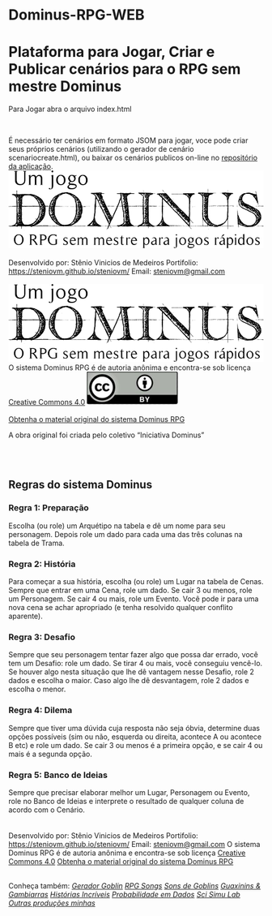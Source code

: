 # Dominus-RPG-WEB

<h1>Plataforma para Jogar, Criar e Publicar cenários para o RPG sem mestre Dominus</h1>

<p>Para Jogar abra o arquivo index.html</p>
<br>
<p>É necessário ter cenários em formato JSOM para jogar, voce pode criar seus próprios cenários (utilizando o gerador de cenário scenariocreate.html), ou baixar os cenários publicos on-line no <a href="https://drive.google.com/drive/folders/1yCx5s9EAQGN5evy2Ff7jkSUi_O8VI71A?usp=sharing">repositório da aplicação</a>.
<br>
<a href="https://arquivorpg.com.br/dominus/"><img src="./imgs/logo-dominus.png"></a>
<br><br>
<span>Desenvolvido por: Stênio Vinicios de Medeiros</span>
<span>Portifolio: <a href="https://steniovm.github.io/steniovm/" alt="Meu portifolio de projetos">https://steniovm.github.io/steniovm/</a></span>
<span>Email: <a href="mailto:steniovm@gmail.com" alt="Meu email">steniovm@gmail.com</a></span>
<br><br>
<img id="aboutd" src="./imgs/logo-dominus.png">
<br>
<span>O sistema Dominus RPG é de autoria anônima e encontra-se sob licença <a href="https://creativecommons.org/licenses/by/4.0/deed.pt-br" target="_blank">Creative Commons
4.0</a></span>
<img id="aboutcc" src="./imgs/CC-BY-180x65.jpg">
<br><br>
<span><a href="https://docs.google.com/document/d/1dpwhswNvg2cgHPJ-7bnlg43MF0mvACDjd4QmrBLjBI4/edit#heading=h.y1t6y85ts5ut" target="_blank">Obtenha o material original do sistema Dominus RPG</a></span>
<p>A obra original foi criada pelo coletivo “Iniciativa Dominus”</p>
<br><br>
<h2>Regras do sistema Dominus</h2>
<h3>Regra 1: Preparação</h3>
<article>Escolha (ou role) um Arquétipo na tabela e dê um nome para seu personagem. Depois role um dado para cada uma das três colunas na tabela de Trama.</article>
<h3>Regra 2: História</h3>
<article>Para começar a sua história, escolha (ou role) um Lugar na tabela de Cenas. Sempre que entrar em uma Cena, role um dado. Se cair 3 ou menos, role um Personagem. Se cair 4 ou mais, role um Evento. Você pode ir para uma nova cena se achar apropriado (e tenha resolvido qualquer conflito aparente).</article>
<h3>Regra 3: Desafio</h3>
<article>Sempre que seu personagem tentar fazer algo que possa dar errado, você tem um Desafio: role um dado. Se tirar 4 ou mais, você conseguiu vencê-lo. Se houver algo nesta situação que lhe dê vantagem nesse Desafio, role 2 dados e escolha o maior. Caso algo lhe dê desvantagem, role 2 dados e escolha o menor.</article>
<h3>Regra 4: Dilema</h3>
<article>Sempre que tiver uma dúvida cuja resposta não seja óbvia, determine duas opções possíveis (sim ou não, esquerda ou direita, acontece A ou acontece B etc) e role um dado. Se cair 3 ou menos é a primeira opção, e se cair 4 ou mais é a segunda opção.</article>
<h3>Regra 5: Banco de Ideias</h3>
<article>Sempre que precisar elaborar melhor um Lugar, Personagem ou Evento, role no Banco de Ideias e interprete o resultado de qualquer coluna de acordo com o Cenário.</article>
<br><br>
<span>Desenvolvido por: Stênio Vinicios de Medeiros</span>
<span>Portifolio: <a href="https://steniovm.github.io/steniovm/" alt="Meu portifolio de projetos">https://steniovm.github.io/steniovm/</a></span>
<span>Email: <a href="mailto:steniovm@gmail.com" alt="Meu email">steniovm@gmail.com</a></span>
<span>O sistema Dominus RPG é de autoria anônima e encontra-se sob licença <a href="https://creativecommons.org/licenses/by/4.0/deed.pt-br" target="_blank">Creative Commons 4.0</a></span>
<span><a href="https://docs.google.com/document/d/1dpwhswNvg2cgHPJ-7bnlg43MF0mvACDjd4QmrBLjBI4/edit#heading=h.y1t6y85ts5ut" target="_blank">Obtenha o material original do sistema Dominus RPG</a></span>
<br><br>

<span>Conheça também:</span>
<a href="https://steniovm.github.io/steniovm/GeradorGoblin/index.html" target="_blank"><i>Gerador Goblin</i></a>
<a href="https://steniovm.github.io/steniovm/RPGSongs/index.html" target="_blank"><i>RPG Songs</i></a>
<a href="https://steniovm.github.io/steniovm/GoblinSongs/index.html" target="_blank"><i>Sons de Goblins</i></a>
<a href="https://guaxinimonline.onrender.com/" target="_blank"><i>Guaxinins &amp; Gambiarras</i></a>
<a href="https://historias-incriveis.onrender.com/" target="_blank"><i>Histórias Incríveis</i></a>
<a href="https://steniovm.github.io/steniovm/DiceProbability/index.html" target="_blank"><i>Probabilidade em Dados</i></a>
<a href="https://scisimulab.com.br/" target="_blank"><i>Sci Simu Lab</i></a>
<a href="https://steniovm.github.io/steniovm/" target="_blank"><i>Outras produções minhas</i></a>
